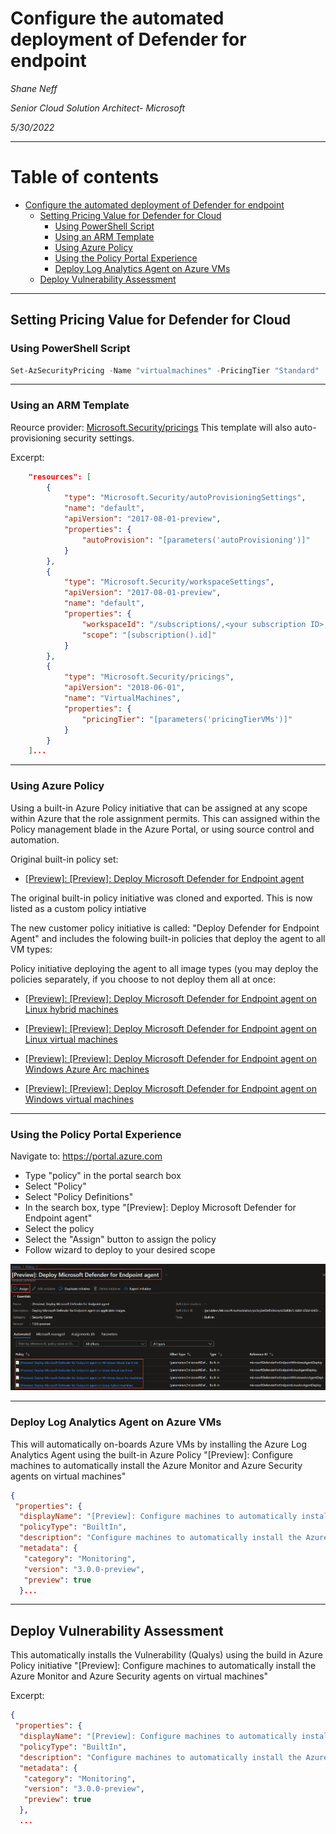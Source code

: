 # Configure the automated deployment of Defender for endpoint

*Shane Neff*

*Senior Cloud Solution Architect- Microsoft*

*5/30/2022*

---

# Table of contents

- [Configure the automated deployment of Defender for endpoint](#configure-the-automated-deployment-of-defender-for-endpoint)
  - [Setting Pricing Value for Defender for Cloud](#setting-pricing-value-for-defender-for-cloud)
    - [Using PowerShell Script](#using-powershell-script)
    - [Using an ARM Template](#using-an-arm-template)
    - [Using Azure Policy](#using-azure-policy)
    - [Using the Policy Portal Experience](#using-the-policy-portal-experience)
    - [Deploy Log Analytics Agent on Azure VMs](#deploy-log-analytics-agent-on-azure-vms)
  - [Deploy Vulnerability Assessment](#deploy-vulnerability-assessment)

---

## Setting Pricing Value for Defender for Cloud

### Using PowerShell Script

```powershell
Set-AzSecurityPricing -Name "virtualmachines" -PricingTier "Standard"
```
---

### Using an ARM Template 
Reource provider: [Microsoft.Security/pricings](https://docs.microsoft.com/en-us/azure/templates/microsoft.security/pricings?tabs=json) This template will also auto-provisioning security settings.

Excerpt:
```json
    "resources": [
        {
            "type": "Microsoft.Security/autoProvisioningSettings",
            "name": "default",
            "apiVersion": "2017-08-01-preview",
            "properties": {
                "autoProvision": "[parameters('autoProvisioning')]"
            }
        },
        {
            "type": "Microsoft.Security/workspaceSettings",
            "apiVersion": "2017-08-01-preview",
            "name": "default",
            "properties": {
                "workspaceId": "/subscriptions/,<your subscription ID>,/resourcegroups/<your resource group name>/providers/microsoft.operationalinsights/workspaces/<workspace name>",
                "scope": "[subscription().id]"
            }
        },
        {
            "type": "Microsoft.Security/pricings",
            "apiVersion": "2018-06-01",
            "name": "VirtualMachines",
            "properties": {
                "pricingTier": "[parameters('pricingTierVMs')]"
            }
        }
    ]...  
```
---

### Using Azure Policy
Using a built-in Azure Policy initiative that can be assigned at any scope within Azure that the role assignment permits. This can assigned within the Policy management blade in the Azure Portal, or using source control and automation.

Original built-in policy set:

- [[Preview]: [Preview]: Deploy Microsoft Defender for Endpoint agent](https://github.com/Azure/azure-policy/blob/master/built-in-policies/policySetDefinitions/Security%20Center/ASC_MicrosoftDefenderForEndpointAgent.json)

The original built-in policy initiative was cloned and exported. This is now listed as a custom policy intiative

The new customer policy initiative is called: "Deploy Defender for Endpoint Agent" and includes the folowing built-in policies that deploy the agent to all VM types:

Policy initiative deploying the agent to all image types (you may deploy the policies separately, if you choose to not deploy them all at once:

- [[Preview]: [Preview]: Deploy Microsoft Defender for Endpoint agent on Linux hybrid machines](https://portal.azure.com/#blade/Microsoft_Azure_Policy/PolicyDetailBlade/definitionId/%2Fproviders%2FMicrosoft.Authorization%2FpolicyDefinitions%2F4eb909e7-6d64-656d-6465-2eeb297a1625)

- [[Preview]: [Preview]: Deploy Microsoft Defender for Endpoint agent on Linux virtual machines](https://portal.azure.com/#blade/Microsoft_Azure_Policy/PolicyDetailBlade/definitionId/%2Fproviders%2FMicrosoft.Authorization%2FpolicyDefinitions%2Fd30025d0-6d64-656d-6465-67688881b632)

- [[Preview]: [Preview]: Deploy Microsoft Defender for Endpoint agent on Windows Azure Arc machines](https://portal.azure.com/#blade/Microsoft_Azure_Policy/PolicyDetailBlade/definitionId/%2Fproviders%2FMicrosoft.Authorization%2FpolicyDefinitions%2F37c043a6-6d64-656d-6465-b362dfeb354a)

- [[Preview]: [Preview]: Deploy Microsoft Defender for Endpoint agent on Windows virtual machines](https://portal.azure.com/#blade/Microsoft_Azure_Policy/PolicyDetailBlade/definitionId/%2Fproviders%2FMicrosoft.Authorization%2FpolicyDefinitions%2F1ec9c2c2-6d64-656d-6465-3ec3309b8579)

---

### Using the Policy Portal Experience
Navigate to: https://portal.azure.com

- Type "policy" in the portal search box
- Select "Policy"
- Select "Policy Definitions"
- In the search box, type "[Preview]: Deploy Microsoft Defender for Endpoint agent"
- Select the policy
- Select the "Assign" button to assign the policy
- Follow wizard to deploy to your desired scope

![Policy Assignment Screen Shot](images/policy-initiative-assignment.jpg)

---

### Deploy Log Analytics Agent on Azure VMs
This will automatically on-boards Azure VMs by installing the Azure Log Analytics Agent using the built-in Azure Policy "[Preview]: Configure machines to automatically install the Azure Monitor and Azure Security agents on virtual machines"


```json
{
 "properties": {
  "displayName": "[Preview]: Configure machines to automatically install the Azure Monitor and Azure Security agents on virtual machines",
  "policyType": "BuiltIn",
  "description": "Configure machines to automatically install the Azure Monitor and Azure Security agents. Security Center collects events from the agents and uses them to provide security alerts and tailored hardening tasks (recommendations). Create a resource group and Log Analytics workspace in the same region as the machine to store audit records. This policy only applies to VMs in a few regions.",
  "metadata": {
   "category": "Monitoring",
   "version": "3.0.0-preview",
   "preview": true
  }...
```
---

## Deploy Vulnerability Assessment
This automatically installs the Vulnerability (Qualys) using the build in Azure Policy initiative "[Preview]: Configure machines to automatically install the Azure Monitor and Azure Security agents on virtual machines"

Excerpt:
```json
{
 "properties": {
  "displayName": "[Preview]: Configure machines to automatically install the Azure Monitor and Azure Security agents on virtual machines",
  "policyType": "BuiltIn",
  "description": "Configure machines to automatically install the Azure Monitor and Azure Security agents. Security Center collects events from the agents and uses them to provide security alerts and tailored hardening tasks (recommendations). Create a resource group and Log Analytics workspace in the same region as the machine to store audit records. This policy only applies to VMs in a few regions.",
  "metadata": {
   "category": "Monitoring",
   "version": "3.0.0-preview",
   "preview": true
  },
  ...
  ```



